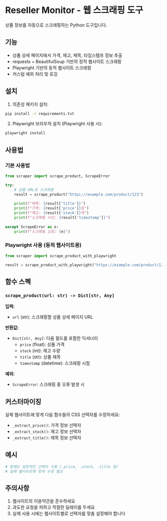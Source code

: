 # Reseller Monitor - 웹 스크래핑 도구

상품 정보를 자동으로 스크래핑하는 Python 도구입니다.

## 기능

- 상품 상세 페이지에서 가격, 재고, 제목, 타임스탬프 정보 추출
- requests + BeautifulSoup 기반의 정적 웹사이트 스크래핑
- Playwright 기반의 동적 웹사이트 스크래핑
- 커스텀 예외 처리 및 로깅

## 설치

1. 의존성 패키지 설치:
```bash
pip install -r requirements.txt
```

2. Playwright 브라우저 설치 (Playwright 사용 시):
```bash
playwright install
```

## 사용법

### 기본 사용법

```python
from scraper import scrape_product, ScrapeError

try:
    # 상품 URL로 스크래핑
    result = scrape_product("https://example.com/product/123")
    
    print(f"제목: {result['title']}")
    print(f"가격: {result['price']}원")
    print(f"재고: {result['stock']}개")
    print(f"스크래핑 시간: {result['timestamp']}")
    
except ScrapeError as e:
    print(f"스크래핑 오류: {e}")
```

### Playwright 사용 (동적 웹사이트용)

```python
from scraper import scrape_product_with_playwright

result = scrape_product_with_playwright("https://example.com/product/123")
```

## 함수 스펙

### `scrape_product(url: str) -> Dict[str, Any]`

**입력:**
- `url` (str): 스크래핑할 상품 상세 페이지 URL

**반환값:**
- `Dict[str, Any]`: 다음 필드를 포함한 딕셔너리
  - `price` (float): 상품 가격
  - `stock` (int): 재고 수량
  - `title` (str): 상품 제목
  - `timestamp` (datetime): 스크래핑 시점

**예외:**
- `ScrapeError`: 스크래핑 중 오류 발생 시

## 커스터마이징

실제 웹사이트에 맞게 다음 함수들의 CSS 선택자를 수정하세요:

- `_extract_price()`: 가격 정보 선택자
- `_extract_stock()`: 재고 정보 선택자  
- `_extract_title()`: 제목 정보 선택자

## 예시

```python
# 현재는 일반적인 선택자 사용 (.price, .stock, .title 등)
# 실제 웹사이트에 맞게 수정 필요
```

## 주의사항

1. 웹사이트의 이용약관을 준수하세요
2. 과도한 요청을 피하고 적절한 딜레이를 두세요
3. 실제 사용 시에는 웹사이트별로 선택자를 맞춤 설정해야 합니다 